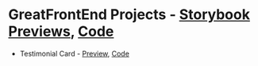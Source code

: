 # GreatFrontEnd Projects - [Storybook Previews](https://tjsantos.dev/storybook/), [Code](/frontend/src/routes/_gfe)
- Testimonial Card - [Preview](https://tjsantos.dev/storybook/?path=/story/greatfrontend-testimonialcard--default), [Code](/frontend/src/routes/_gfe/testimonial-card/-components/TestimonialCard.tsx)
